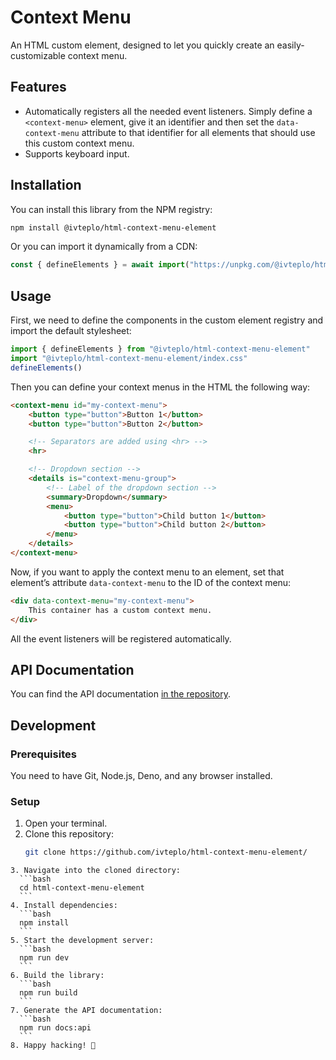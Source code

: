 # Context Menu
An HTML custom element, designed to let you quickly create an easily-customizable context menu.

## Features
- Automatically registers all the needed event listeners.
  Simply define a `<context-menu>` element, give it an identifier
  and then set the `data-context-menu` attribute to that identifier
  for all elements that should use this custom context menu.
- Supports keyboard input.


## Installation
You can install this library from the NPM registry:
```bash
npm install @ivteplo/html-context-menu-element
```

Or you can import it dynamically from a CDN:
```javascript
const { defineElements } = await import("https://unpkg.com/@ivteplo/html-context-menu-element@1.1.0-alpha.3/build/index.js")
```


## Usage
First, we need to define the components in the custom element registry and import the default stylesheet:
```javascript
import { defineElements } from "@ivteplo/html-context-menu-element"
import "@ivteplo/html-context-menu-element/index.css"
defineElements()
```

Then you can define your context menus in the HTML the following way:
```html
<context-menu id="my-context-menu">
	<button type="button">Button 1</button>
	<button type="button">Button 2</button>

	<!-- Separators are added using <hr> -->
	<hr>

	<!-- Dropdown section -->
	<details is="context-menu-group">
		<!-- Label of the dropdown section -->
		<summary>Dropdown</summary>
		<menu>
			<button type="button">Child button 1</button>
			<button type="button">Child button 2</button>
		</menu>
	</details>
</context-menu>
```

Now, if you want to apply the context menu to an element,
set that element’s attribute `data-context-menu` to the ID
of the context menu:
```html
<div data-context-menu="my-context-menu">
	This container has a custom context menu.
</div>
```
All the event listeners will be registered automatically.


## API Documentation
You can find the API documentation [in the repository](./documentation/API.md).


## Development

### Prerequisites
You need to have Git, Node.js, Deno, and any browser installed.

### Setup
1. Open your terminal.
2. Clone this repository:
	```bash
	git clone https://github.com/ivteplo/html-context-menu-element/
  ```
3. Navigate into the cloned directory:
	```bash
	cd html-context-menu-element
	```
4. Install dependencies:
	```bash
	npm install
	```
5. Start the development server:
	```bash
	npm run dev
	```
6. Build the library:
	```bash
	npm run build
	```
7. Generate the API documentation:
	```bash
	npm run docs:api
	```
8. Happy hacking! 🎉

